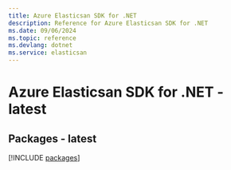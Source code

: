 ```yaml
---
title: Azure Elasticsan SDK for .NET
description: Reference for Azure Elasticsan SDK for .NET
ms.date: 09/06/2024
ms.topic: reference
ms.devlang: dotnet
ms.service: elasticsan
---
```

# Azure Elasticsan SDK for .NET - latest
## Packages - latest
[!INCLUDE [packages](elasticsan-index.md)]